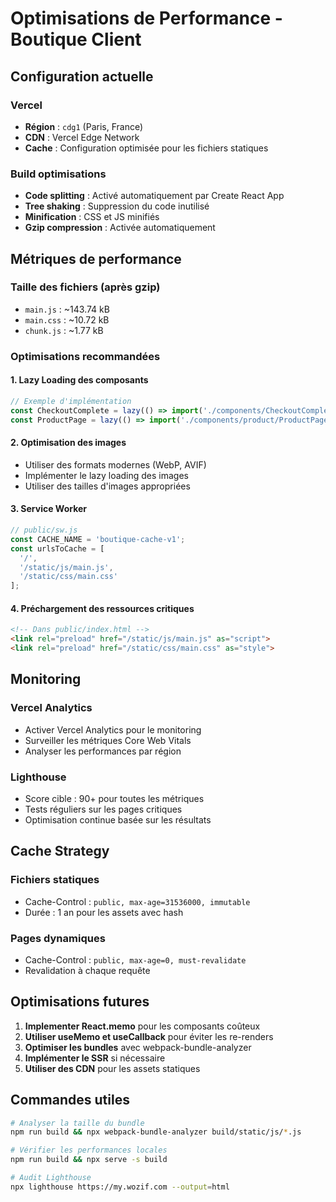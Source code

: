 # Optimisations de Performance - Boutique Client

## Configuration actuelle

### Vercel
- **Région** : `cdg1` (Paris, France)
- **CDN** : Vercel Edge Network
- **Cache** : Configuration optimisée pour les fichiers statiques

### Build optimisations
- **Code splitting** : Activé automatiquement par Create React App
- **Tree shaking** : Suppression du code inutilisé
- **Minification** : CSS et JS minifiés
- **Gzip compression** : Activée automatiquement

## Métriques de performance

### Taille des fichiers (après gzip)
- `main.js` : ~143.74 kB
- `main.css` : ~10.72 kB
- `chunk.js` : ~1.77 kB

### Optimisations recommandées

#### 1. Lazy Loading des composants
```typescript
// Exemple d'implémentation
const CheckoutComplete = lazy(() => import('./components/CheckoutComplete'));
const ProductPage = lazy(() => import('./components/product/ProductPage'));
```

#### 2. Optimisation des images
- Utiliser des formats modernes (WebP, AVIF)
- Implémenter le lazy loading des images
- Utiliser des tailles d'images appropriées

#### 3. Service Worker
```javascript
// public/sw.js
const CACHE_NAME = 'boutique-cache-v1';
const urlsToCache = [
  '/',
  '/static/js/main.js',
  '/static/css/main.css'
];
```

#### 4. Préchargement des ressources critiques
```html
<!-- Dans public/index.html -->
<link rel="preload" href="/static/js/main.js" as="script">
<link rel="preload" href="/static/css/main.css" as="style">
```

## Monitoring

### Vercel Analytics
- Activer Vercel Analytics pour le monitoring
- Surveiller les métriques Core Web Vitals
- Analyser les performances par région

### Lighthouse
- Score cible : 90+ pour toutes les métriques
- Tests réguliers sur les pages critiques
- Optimisation continue basée sur les résultats

## Cache Strategy

### Fichiers statiques
- Cache-Control : `public, max-age=31536000, immutable`
- Durée : 1 an pour les assets avec hash

### Pages dynamiques
- Cache-Control : `public, max-age=0, must-revalidate`
- Revalidation à chaque requête

## Optimisations futures

1. **Implementer React.memo** pour les composants coûteux
2. **Utiliser useMemo et useCallback** pour éviter les re-renders
3. **Optimiser les bundles** avec webpack-bundle-analyzer
4. **Implémenter le SSR** si nécessaire
5. **Utiliser des CDN** pour les assets statiques

## Commandes utiles

```bash
# Analyser la taille du bundle
npm run build && npx webpack-bundle-analyzer build/static/js/*.js

# Vérifier les performances locales
npm run build && npx serve -s build

# Audit Lighthouse
npx lighthouse https://my.wozif.com --output=html
```
